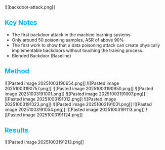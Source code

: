 ![[backdoor-attack.png]]
## <font color="#00b0f0">Key Notes</font>

- The first backdoor attack in the machine learning systems
- Only around 50 poisoning samples, ASR of above 90%
- The first work to show that a data poisoning attack can create physically implementable backdoors without touching the training process.
- Blended Backdoor (Baseline)

## <font color="#00b0f0">Method</font>

![[Pasted image 20251003190654.png]]
![[Pasted image 20251003190757.png]]
![[Pasted image 20251003190950.png]]
![[Pasted image 20251003191001.png]]
![[Pasted image 20251003191007.png]]
![[Pasted image 20251003191012.png]]
![[Pasted image 20251003191023.png]]
![[Pasted image 20251003191031.png]]
![[Pasted image 20251003191054.png]]
![[Pasted image 20251003191113.png]]
![[Pasted image 20251003191124.png]]
## <font color="#00b0f0">Results</font>

![[Pasted image 20251003191213.png]]
